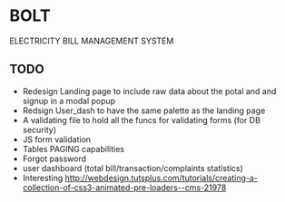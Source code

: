 BOLT
=====

ELECTRICITY BILL MANAGEMENT SYSTEM

## TODO
* Redesign Landing page to include raw data about the potal and and signup in a modal popup
* Redsign User_dash to have the same palette as the landing page
* A validating file to hold all the funcs for validating forms (for DB security)  <essential>
* JS form validation
* Tables PAGING  capabilities <essential>
* Forgot password
* user dashboard (total bill/transaction/complaints statistics) 
* Interesting http://webdesign.tutsplus.com/tutorials/creating-a-collection-of-css3-animated-pre-loaders--cms-21978
